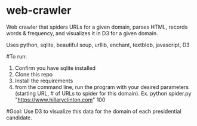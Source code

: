 # web-crawler
Web crawler that spiders URLs for a given domain, parses HTML, records words & frequency, and visualizes it in D3 for a given domain.

Uses python, sqlite, beautiful soup, urllib, enchant, textblob, javascript, D3

#To run:
1. Confirm you have sqlite installed
2. Clone this repo
3. Install the requirements
4. from the command line, run the program with your desired parameters (starting URL, # of URLs to spider for this domain). 
  Ex. python spider.py "https://www.hillaryclinton.com" 100
  
#Goal:
Use D3 to visualize this data for the domain of each presidential candidate.
